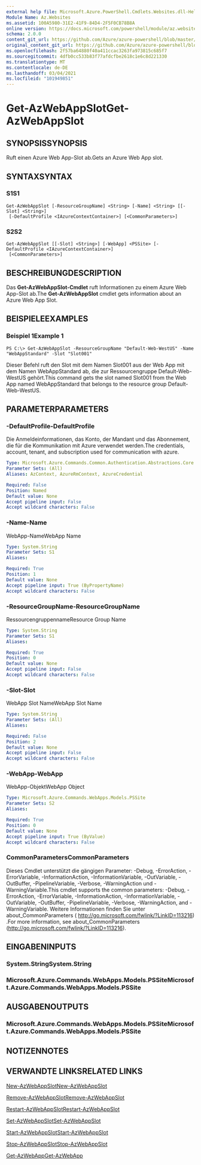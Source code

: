 ```yaml
---
external help file: Microsoft.Azure.PowerShell.Cmdlets.Websites.dll-Help.xml
Module Name: Az.Websites
ms.assetid: 100A5980-31E2-41F9-84D4-2F5F0CB78B8A
online version: https://docs.microsoft.com/powershell/module/az.websites/get-azwebappslot
schema: 2.0.0
content_git_url: https://github.com/Azure/azure-powershell/blob/master/src/Websites/Websites/help/Get-AzWebAppSlot.md
original_content_git_url: https://github.com/Azure/azure-powershell/blob/master/src/Websites/Websites/help/Get-AzWebAppSlot.md
ms.openlocfilehash: 2f57ba64880f40a411ccac3263fa973815c685f7
ms.sourcegitcommit: 4dfb0cc533b83f77afdcfbe2618c1e6c8d221330
ms.translationtype: MT
ms.contentlocale: de-DE
ms.lasthandoff: 03/04/2021
ms.locfileid: "101949851"
---
```

# <span data-ttu-id="58fc3-101">Get-AzWebAppSlot</span><span class="sxs-lookup"><span data-stu-id="58fc3-101">Get-AzWebAppSlot</span></span>

## <span data-ttu-id="58fc3-102">SYNOPSIS</span><span class="sxs-lookup"><span data-stu-id="58fc3-102">SYNOPSIS</span></span>
<span data-ttu-id="58fc3-103">Ruft einen Azure Web App-Slot ab.</span><span class="sxs-lookup"><span data-stu-id="58fc3-103">Gets an Azure Web App slot.</span></span>

## <span data-ttu-id="58fc3-104">SYNTAX</span><span class="sxs-lookup"><span data-stu-id="58fc3-104">SYNTAX</span></span>

### <span data-ttu-id="58fc3-105">S1</span><span class="sxs-lookup"><span data-stu-id="58fc3-105">S1</span></span>
```
Get-AzWebAppSlot [-ResourceGroupName] <String> [-Name] <String> [[-Slot] <String>]
 [-DefaultProfile <IAzureContextContainer>] [<CommonParameters>]
```

### <span data-ttu-id="58fc3-106">S2</span><span class="sxs-lookup"><span data-stu-id="58fc3-106">S2</span></span>
```
Get-AzWebAppSlot [[-Slot] <String>] [-WebApp] <PSSite> [-DefaultProfile <IAzureContextContainer>]
 [<CommonParameters>]
```

## <span data-ttu-id="58fc3-107">BESCHREIBUNG</span><span class="sxs-lookup"><span data-stu-id="58fc3-107">DESCRIPTION</span></span>
<span data-ttu-id="58fc3-108">Das **Get-AzWebAppSlot-Cmdlet** ruft Informationen zu einem Azure Web App-Slot ab.</span><span class="sxs-lookup"><span data-stu-id="58fc3-108">The **Get-AzWebAppSlot** cmdlet gets information about an Azure Web App Slot.</span></span>

## <span data-ttu-id="58fc3-109">BEISPIELE</span><span class="sxs-lookup"><span data-stu-id="58fc3-109">EXAMPLES</span></span>

### <span data-ttu-id="58fc3-110">Beispiel 1</span><span class="sxs-lookup"><span data-stu-id="58fc3-110">Example 1</span></span>
```
PS C:\> Get-AzWebAppSlot -ResourceGroupName "Default-Web-WestUS" -Name "WebAppStandard" -Slot "Slot001"
```

<span data-ttu-id="58fc3-111">Dieser Befehl ruft den Slot mit dem Namen Slot001 aus der Web App mit dem Namen WebAppStandard ab, die zur Ressourcengruppe Default-Web-WestUS gehört.</span><span class="sxs-lookup"><span data-stu-id="58fc3-111">This command gets the slot named Slot001 from the Web App named WebAppStandard that belongs to the resource group Default-Web-WestUS.</span></span>

## <span data-ttu-id="58fc3-112">PARAMETER</span><span class="sxs-lookup"><span data-stu-id="58fc3-112">PARAMETERS</span></span>

### <span data-ttu-id="58fc3-113">-DefaultProfile</span><span class="sxs-lookup"><span data-stu-id="58fc3-113">-DefaultProfile</span></span>
<span data-ttu-id="58fc3-114">Die Anmeldeinformationen, das Konto, der Mandant und das Abonnement, die für die Kommunikation mit Azure verwendet werden.</span><span class="sxs-lookup"><span data-stu-id="58fc3-114">The credentials, account, tenant, and subscription used for communication with azure.</span></span>

```yaml
Type: Microsoft.Azure.Commands.Common.Authentication.Abstractions.Core.IAzureContextContainer
Parameter Sets: (All)
Aliases: AzContext, AzureRmContext, AzureCredential

Required: False
Position: Named
Default value: None
Accept pipeline input: False
Accept wildcard characters: False
```

### <span data-ttu-id="58fc3-115">-Name</span><span class="sxs-lookup"><span data-stu-id="58fc3-115">-Name</span></span>
<span data-ttu-id="58fc3-116">WebApp-Name</span><span class="sxs-lookup"><span data-stu-id="58fc3-116">WebApp Name</span></span>

```yaml
Type: System.String
Parameter Sets: S1
Aliases:

Required: True
Position: 1
Default value: None
Accept pipeline input: True (ByPropertyName)
Accept wildcard characters: False
```

### <span data-ttu-id="58fc3-117">-ResourceGroupName</span><span class="sxs-lookup"><span data-stu-id="58fc3-117">-ResourceGroupName</span></span>
<span data-ttu-id="58fc3-118">Ressourcengruppenname</span><span class="sxs-lookup"><span data-stu-id="58fc3-118">Resource Group Name</span></span>

```yaml
Type: System.String
Parameter Sets: S1
Aliases:

Required: True
Position: 0
Default value: None
Accept pipeline input: False
Accept wildcard characters: False
```

### <span data-ttu-id="58fc3-119">-Slot</span><span class="sxs-lookup"><span data-stu-id="58fc3-119">-Slot</span></span>
<span data-ttu-id="58fc3-120">WebApp Slot Name</span><span class="sxs-lookup"><span data-stu-id="58fc3-120">WebApp Slot Name</span></span>

```yaml
Type: System.String
Parameter Sets: (All)
Aliases:

Required: False
Position: 2
Default value: None
Accept pipeline input: False
Accept wildcard characters: False
```

### <span data-ttu-id="58fc3-121">-WebApp</span><span class="sxs-lookup"><span data-stu-id="58fc3-121">-WebApp</span></span>
<span data-ttu-id="58fc3-122">WebApp-Objekt</span><span class="sxs-lookup"><span data-stu-id="58fc3-122">WebApp Object</span></span>

```yaml
Type: Microsoft.Azure.Commands.WebApps.Models.PSSite
Parameter Sets: S2
Aliases:

Required: True
Position: 0
Default value: None
Accept pipeline input: True (ByValue)
Accept wildcard characters: False
```

### <span data-ttu-id="58fc3-123">CommonParameters</span><span class="sxs-lookup"><span data-stu-id="58fc3-123">CommonParameters</span></span>
<span data-ttu-id="58fc3-124">Dieses Cmdlet unterstützt die gängigen Parameter: -Debug, -ErrorAction, -ErrorVariable, -InformationAction, -InformationVariable, -OutVariable, -OutBuffer, -PipelineVariable, -Verbose, -WarningAction und -WarningVariable.</span><span class="sxs-lookup"><span data-stu-id="58fc3-124">This cmdlet supports the common parameters: -Debug, -ErrorAction, -ErrorVariable, -InformationAction, -InformationVariable, -OutVariable, -OutBuffer, -PipelineVariable, -Verbose, -WarningAction, and -WarningVariable.</span></span> <span data-ttu-id="58fc3-125">Weitere Informationen finden Sie unter about_CommonParameters ( http://go.microsoft.com/fwlink/?LinkID=113216) .</span><span class="sxs-lookup"><span data-stu-id="58fc3-125">For more information, see about_CommonParameters (http://go.microsoft.com/fwlink/?LinkID=113216).</span></span>

## <span data-ttu-id="58fc3-126">EINGABEN</span><span class="sxs-lookup"><span data-stu-id="58fc3-126">INPUTS</span></span>

### <span data-ttu-id="58fc3-127">System.String</span><span class="sxs-lookup"><span data-stu-id="58fc3-127">System.String</span></span>

### <span data-ttu-id="58fc3-128">Microsoft.Azure.Commands.WebApps.Models.PSSite</span><span class="sxs-lookup"><span data-stu-id="58fc3-128">Microsoft.Azure.Commands.WebApps.Models.PSSite</span></span>

## <span data-ttu-id="58fc3-129">AUSGABEN</span><span class="sxs-lookup"><span data-stu-id="58fc3-129">OUTPUTS</span></span>

### <span data-ttu-id="58fc3-130">Microsoft.Azure.Commands.WebApps.Models.PSSite</span><span class="sxs-lookup"><span data-stu-id="58fc3-130">Microsoft.Azure.Commands.WebApps.Models.PSSite</span></span>

## <span data-ttu-id="58fc3-131">NOTIZEN</span><span class="sxs-lookup"><span data-stu-id="58fc3-131">NOTES</span></span>

## <span data-ttu-id="58fc3-132">VERWANDTE LINKS</span><span class="sxs-lookup"><span data-stu-id="58fc3-132">RELATED LINKS</span></span>

[<span data-ttu-id="58fc3-133">New-AzWebAppSlot</span><span class="sxs-lookup"><span data-stu-id="58fc3-133">New-AzWebAppSlot</span></span>](./New-AzWebAppSlot.md)

[<span data-ttu-id="58fc3-134">Remove-AzWebAppSlot</span><span class="sxs-lookup"><span data-stu-id="58fc3-134">Remove-AzWebAppSlot</span></span>](./Remove-AzWebAppSlot.md)

[<span data-ttu-id="58fc3-135">Restart-AzWebAppSlot</span><span class="sxs-lookup"><span data-stu-id="58fc3-135">Restart-AzWebAppSlot</span></span>](./Restart-AzWebAppSlot.md)

[<span data-ttu-id="58fc3-136">Set-AzWebAppSlot</span><span class="sxs-lookup"><span data-stu-id="58fc3-136">Set-AzWebAppSlot</span></span>](./Set-AzWebAppSlot.md)

[<span data-ttu-id="58fc3-137">Start-AzWebAppSlot</span><span class="sxs-lookup"><span data-stu-id="58fc3-137">Start-AzWebAppSlot</span></span>](./Start-AzWebAppSlot.md)

[<span data-ttu-id="58fc3-138">Stop-AzWebAppSlot</span><span class="sxs-lookup"><span data-stu-id="58fc3-138">Stop-AzWebAppSlot</span></span>](./Stop-AzWebAppSlot.md)

[<span data-ttu-id="58fc3-139">Get-AzWebApp</span><span class="sxs-lookup"><span data-stu-id="58fc3-139">Get-AzWebApp</span></span>](./Get-AzWebApp.md)
